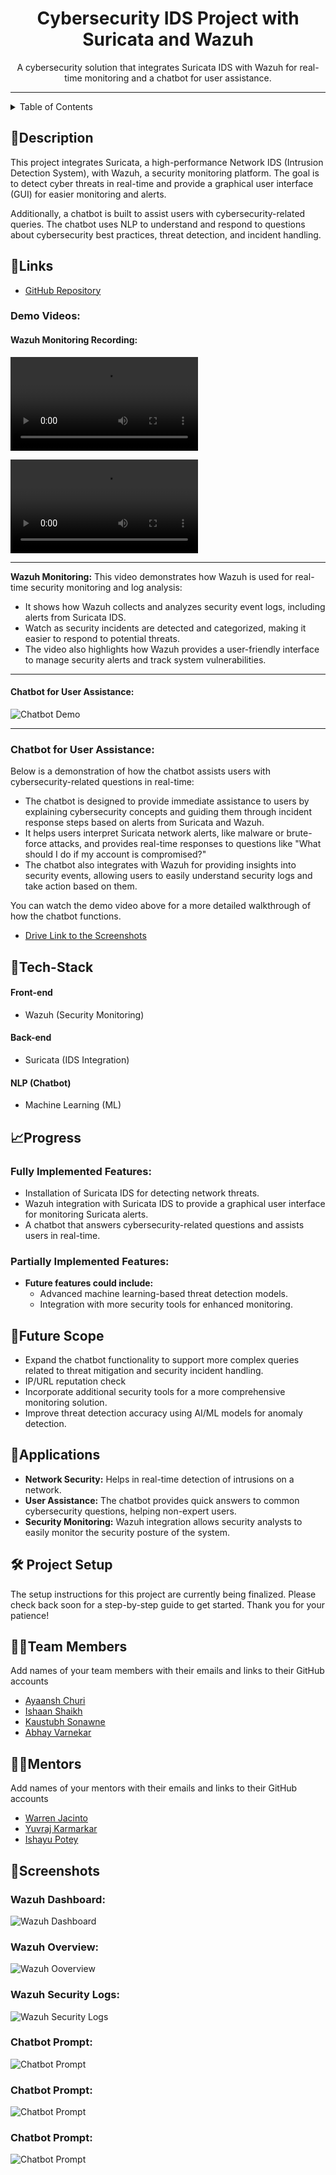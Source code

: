 <div align="center">

# Cybersecurity IDS Project with Suricata and Wazuh
</div>
<!-- <hr> -->

<div align="center">
   A cybersecurity solution that integrates Suricata IDS with Wazuh for real-time monitoring and a chatbot for user assistance.
</div>
<hr>

<details>
<summary>Table of Contents</summary>

- [Description](#description)
- [Links](#links)
- [Tech Stack](#tech-stack)
- [Progress](#progress)
- [Future Scope](#future-scope)
- [Applications](#applications)
- [Project Setup](#project-setup)
- [Usage](#usage)
- [Team Members](#team-members)
- [Mentors](#mentors)
- [Screenshots](#screenshots)

</details>

## 📝Description

This project integrates Suricata, a high-performance Network IDS (Intrusion Detection System), with Wazuh, a security monitoring platform. The goal is to detect cyber threats in real-time and provide a graphical user interface (GUI) for easier monitoring and alerts.

Additionally, a chatbot is built to assist users with cybersecurity-related queries. The chatbot uses NLP to understand and respond to questions about cybersecurity best practices, threat detection, and incident handling.

## 🔗Links

- [GitHub Repository](https://github.com/Ishaan0132/Inheritance)
  
### Demo Videos:

#### Wazuh Monitoring Recording:

<video controls src="https://github.com/user-attachments/assets/59765ab6-f5d5-4a52-b6e4-76f77b220828" title="Wazuh Monitoring Demo 1 "></video>

<video controls src="https://github.com/user-attachments/assets/feb86304-fa73-4e87-9fa8-a11858b4d53e" title="Wazuh Monitoring Demo 2 "></video>

---

**Wazuh Monitoring:**
This video demonstrates how Wazuh is used for real-time security monitoring and log analysis:

- It shows how Wazuh collects and analyzes security event logs, including alerts from Suricata IDS.
- Watch as security incidents are detected and categorized, making it easier to respond to potential threats.
- The video also highlights how Wazuh provides a user-friendly interface to manage security alerts and track system vulnerabilities.

---

#### Chatbot for User Assistance:

![Chatbot Demo](Demo%20Videos%20and%20Screenshots/ChatBot.gif)

---

### Chatbot for User Assistance:
Below is a demonstration of how the chatbot assists users with cybersecurity-related questions in real-time:

- The chatbot is designed to provide immediate assistance to users by explaining cybersecurity concepts and guiding them through incident response steps based on alerts from Suricata and Wazuh.
- It helps users interpret Suricata network alerts, like malware or brute-force attacks, and provides real-time responses to questions like "What should I do if my account is compromised?"
- The chatbot also integrates with Wazuh for providing insights into security events, allowing users to easily understand security logs and take action based on them.

You can watch the demo video above for a more detailed walkthrough of how the chatbot functions.

- [Drive Link to the Screenshots ](https://drive.google.com/drive/folders/1rOsX-uGSoFeKzJ0dtLQraqQ6XcWgigs1)

<!-- - [Hosted Website Link](#) *(If deployed, link to the hosted site)*
- [Hosted Backend Link](#) *(Link to the hosted backend API here)* -->

## 🤖Tech-Stack
<!-- 
Mention all languages/libraries/frameworks used in your project **domain-wise**. You can use icons too - find them [here](https://github.com/get-icon/geticon) -->

#### Front-end
- Wazuh (Security Monitoring)

#### Back-end
- Suricata (IDS Integration)


#### NLP (Chatbot)
- Machine Learning (ML)


## 📈Progress

### Fully Implemented Features:
- Installation of Suricata IDS for detecting network threats.
- Wazuh integration with Suricata IDS to provide a graphical user interface for monitoring Suricata alerts.
- A chatbot that answers cybersecurity-related questions and assists users in real-time.

### Partially Implemented Features:
- **Future features could include:**  
  - Advanced machine learning-based threat detection models.
  - Integration with more security tools for enhanced monitoring.

## 🔮Future Scope

- Expand the chatbot functionality to support more complex queries related to threat mitigation and security incident handling.
- IP/URL reputation check
- Incorporate additional security tools for a more comprehensive monitoring solution.
- Improve threat detection accuracy using AI/ML models for anomaly detection.

## 💸Applications

- **Network Security:** Helps in real-time detection of intrusions on a network.
- **User Assistance:** The chatbot provides quick answers to common cybersecurity questions, helping non-expert users.
- **Security Monitoring:** Wazuh integration allows security analysts to easily monitor the security posture of the system.

## 🛠 Project Setup

The setup instructions for this project are currently being finalized. Please check back soon for a step-by-step guide to get started.
Thank you for your patience!
<!-- ```bash
git clone <url>
```
2.Enter the client directory. Install all the required dependencies.
```bash
  cd frontend
  npm install
  npm start
```

3.To start the backend server:4
```bash
  cd backend
  npm install
  npm start
``` -->

## 👨‍💻Team Members

Add names of your team members with their emails and links to their GitHub accounts

- [Ayaansh Churi ](https://github.com/AyaanshC)
- [Ishaan Shaikh ](https://github.com/Ishaan0132)
- [Kaustubh Sonawne ](https://github.com/Kaustubh6077)
- [Abhay Varnekar ](https://github.com/Abhay-Varnekar)

## 👨‍🏫Mentors

Add names of your mentors with their emails and links to their GitHub accounts

- [Warren Jacinto ](https://github.com/DeadSpheroid)
- [Yuvraj Karmarkar](https://github.com/Monster230504)
- [Ishayu Potey](https://github.com/ISH2YU)

## 📱Screenshots

### Wazuh Dashboard:
<img src = "Demo Videos and Screenshots/Wazuh-1.jpg" title="Wazuh Dashboard"> </img>

### Wazuh Overview:
<img src = "Demo Videos and Screenshots/Wazuh-2.jpg" title="Wazuh Ooverview"> </img>

### Wazuh Security Logs:
<img src = "Demo Videos and Screenshots/Wazuh-3.jpg" title="Wazuh Security Logs"> </img>

### Chatbot Prompt:
<img src = "Demo Videos and Screenshots/Chatbot1.png" title="Chatbot Prompt"> </img>

### Chatbot Prompt:
<img src = "Demo Videos and Screenshots/Chatbot2.png" title="Chatbot Prompt"> </img>

### Chatbot Prompt:
<img src = "Demo Videos and Screenshots/Chatbot3.png" title="Chatbot Prompt"> </img>
